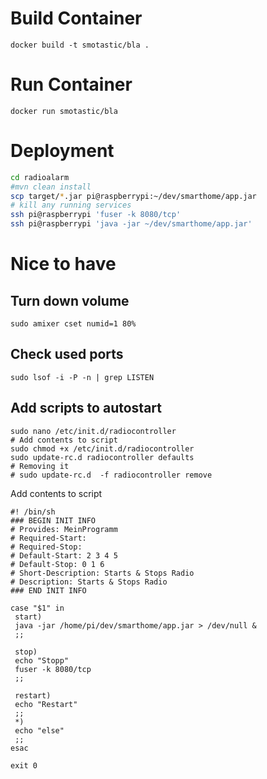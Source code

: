 # Build Container
```
docker build -t smotastic/bla .
```

# Run Container
```
docker run smotastic/bla
```

# Deployment
```bash
cd radioalarm
#mvn clean install
scp target/*.jar pi@raspberrypi:~/dev/smarthome/app.jar
# kill any running services
ssh pi@raspberrypi 'fuser -k 8080/tcp'
ssh pi@raspberrypi 'java -jar ~/dev/smarthome/app.jar'
```

# Nice to have
## Turn down volume
`sudo amixer cset numid=1 80%`

## Check used ports
`sudo lsof -i -P -n | grep LISTEN`

## Add scripts to autostart
```shell
sudo nano /etc/init.d/radiocontroller
# Add contents to script
sudo chmod +x /etc/init.d/radiocontroller
sudo update-rc.d radiocontroller defaults
# Removing it
# sudo update-rc.d  -f radiocontroller remove
```

Add contents to script
```shell
#! /bin/sh
### BEGIN INIT INFO
# Provides: MeinProgramm
# Required-Start: 
# Required-Stop: 
# Default-Start: 2 3 4 5
# Default-Stop: 0 1 6
# Short-Description: Starts & Stops Radio
# Description: Starts & Stops Radio
### END INIT INFO
 
case "$1" in
 start)
 java -jar /home/pi/dev/smarthome/app.jar > /dev/null &
 ;;
 
 stop)
 echo "Stopp"
 fuser -k 8080/tcp
 ;;
 
 restart)
 echo "Restart"
 ;;
 *)
 echo "else"
 ;;
esac

exit 0
```